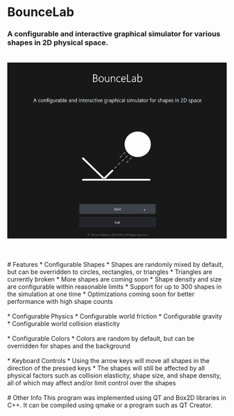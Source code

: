 # BounceLab
### A configurable and interactive graphical simulator for various shapes in 2D physical space.    <br><br>    
<p align="center">
  <img src="demo.gif" alt="animated"/>
</p>    <br><br>    
# Features    
* Configurable Shapes
  * Shapes are randomly mixed by default, but can be overridden to circles, rectangles, or triangles
    * Triangles are currently broken
    * More shapes are coming soon
  * Shape density and size are configurable within reasonable limits
  * Support for up to 300 shapes in the simulation at one time
    * Optimizations coming soon for better performance with high shape counts    <br><br>    
* Configurable Physics
  * Configurable world friction
  * Configurable gravity
  * Configurable world collision elasticity    <br><br>    
* Configurable Colors
  * Colors are random by default, but can be overridden for shapes and the background    <br><br>    
* Keyboard Controls
  * Using the arrow keys will move all shapes in the direction of the pressed keys
  * The shapes will still be affected by all physical factors such as collision elasticity, shape size, and shape density, all of which may affect and/or limit control over the shapes    <br><br>    
# Other Info
This program was implemented using QT and Box2D libraries in C++. It can be compiled using qmake or a program such as QT Creator. 

